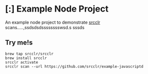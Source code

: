 # [:] Example Node Project

An example node project to demonstrate [srcclr](https://www.srsscclr.com) scans.....,ssdsdsdsssssssswsd.s
sssds
## Try me!s

```
brew tap srcclr/srcclr
brew install srcclr
srcclr activate
srcclr scan --url https://github.com/srcclr/example-javascriptd
```
